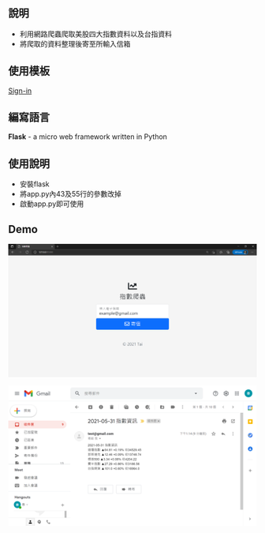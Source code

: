 說明
---------------
- 利用網路爬蟲爬取美股四大指數資料以及台指資料
- 將爬取的資料整理後寄至所輸入信箱



使用模板
---------------

[Sign-in](https://getbootstrap.com/docs/5.0/examples/sign-in/)


編寫語言
---------------

**Flask** - a micro web framework written in Python


使用說明
---------------

- 安裝flask
- 將app.py內43及55行的參數改掉
- 啟動app.py即可使用

Demo
---------------
![image](https://raw.githubusercontent.com/taiwang1209/image/main/Market_Index_1.png)

![image](https://raw.githubusercontent.com/taiwang1209/image/main/Market_Index_2.png)